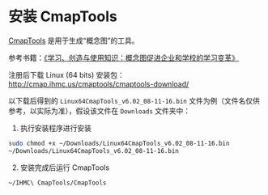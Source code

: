 # 安装 CmapTools

[CmapTools](http://cmap.ihmc.us/cmaptools/) 是用于生成“概念图”的工具。

参考书籍：[《学习、创造与使用知识：概念图促进企业和学校的学习变革》](https://www.amazon.cn/%E5%9B%BE%E4%B9%A6/dp/B01J8GFP6U)

注册后下载 Linux (64 bits) 安装包：http://cmap.ihmc.us/cmaptools/cmaptools-download/

以下载后得到的 `Linux64CmapTools_v6.02_08-11-16.bin` 文件为例（文件名仅供参考，以实际为准），假设该文件在 `Downloads` 文件夹中：

1. 执行安装程序进行安装
  ```bash
  sudo chmod +x ~/Downloads/Linux64CmapTools_v6.02_08-11-16.bin
  ~/Downloads/Linux64CmapTools_v6.02_08-11-16.bin
  ```
2. 安装完成后运行 CmapTools
  ```bash
  ~/IHMC\ CmapTools/CmapTools
  ```
